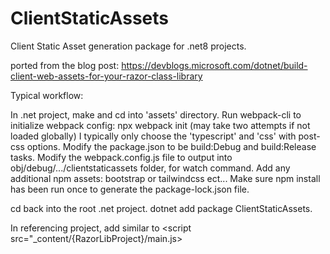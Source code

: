 # ClientStaticAssets
Client Static Asset generation package for .net8 projects.

ported from the blog post:
https://devblogs.microsoft.com/dotnet/build-client-web-assets-for-your-razor-class-library

Typical workflow:

In .net project, make and cd into 'assets' directory.
Run webpack-cli to initialize webpack config: npx webpack init (may take two attempts if not loaded globally)
I typically only choose the 'typescript' and 'css' with post-css options.
Modify the package.json to be build:Debug and build:Release tasks.
Modify the webpack.config.js file to output into obj/debug/.../clientstaticassets folder, for watch command.
Add any additional npm assets: bootstrap or tailwindcss ect...
Make sure npm install has been run once to generate the package-lock.json file.

cd back into the root .net project.
dotnet add package ClientStaticAssets.

In referencing project, add similar to <script src="_content/{RazorLibProject}/main.js>

